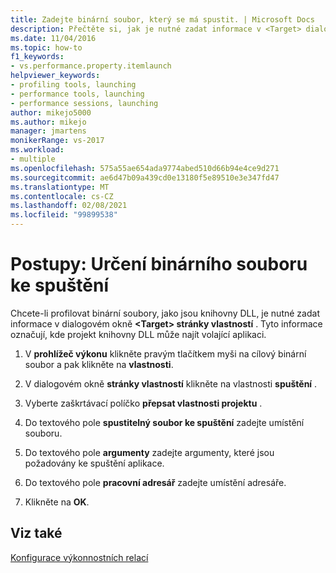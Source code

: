 ```yaml
---
title: Zadejte binární soubor, který se má spustit. | Microsoft Docs
description: Přečtěte si, jak je nutné zadat informace v <Target> dialogovém okně stránky vlastností, abyste mohli profilovat binární soubory, jako jsou knihovny DLL.
ms.date: 11/04/2016
ms.topic: how-to
f1_keywords:
- vs.performance.property.itemlaunch
helpviewer_keywords:
- profiling tools, launching
- performance tools, launching
- performance sessions, launching
author: mikejo5000
ms.author: mikejo
manager: jmartens
monikerRange: vs-2017
ms.workload:
- multiple
ms.openlocfilehash: 575a55ae654ada9774abed510d66b94e4ce9d271
ms.sourcegitcommit: ae6d47b09a439cd0e13180f5e89510e3e347fd47
ms.translationtype: MT
ms.contentlocale: cs-CZ
ms.lasthandoff: 02/08/2021
ms.locfileid: "99899538"
---
```

# <a name="how-to-specify-the-binary-to-start"></a>Postupy: Určení binárního souboru ke spuštění

Chcete-li profilovat binární soubory, jako jsou knihovny DLL, je nutné zadat informace v dialogovém okně **\<Target> stránky vlastností** . Tyto informace označují, kde projekt knihovny DLL může najít volající aplikaci.

1. V **prohlížeč výkonu** klikněte pravým tlačítkem myši na cílový binární soubor a pak klikněte na **vlastnosti**.

2. V dialogovém okně **stránky vlastností** klikněte na vlastnosti **spuštění** .

3. Vyberte zaškrtávací políčko **přepsat vlastnosti projektu** .

4. Do textového pole **spustitelný soubor ke spuštění** zadejte umístění souboru.

5. Do textového pole **argumenty** zadejte argumenty, které jsou požadovány ke spuštění aplikace.

6. Do textového pole **pracovní adresář** zadejte umístění adresáře.

7. Klikněte na **OK**.

## <a name="see-also"></a>Viz také

[Konfigurace výkonnostních relací](../profiling/configuring-performance-sessions.md)
